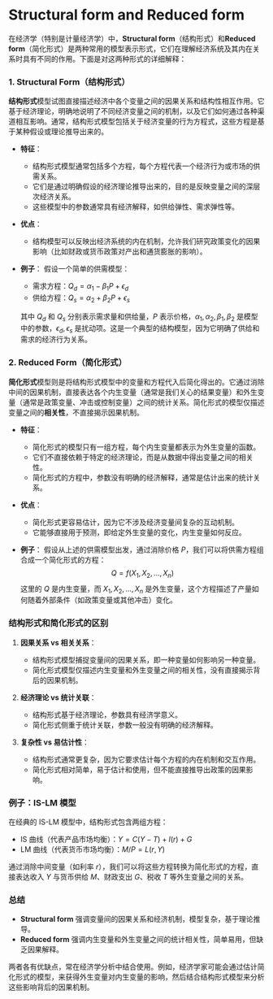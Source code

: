 # Structural form and Reduced form
在经济学（特别是计量经济学）中，**Structural form**（结构形式）和**Reduced form**（简化形式）是两种常用的模型表示形式，它们在理解经济系统及其内在关系时具有不同的作用。下面是对这两种形式的详细解释：

### 1. **Structural Form（结构形式）**

**结构形式**模型试图直接描述经济中各个变量之间的因果关系和结构性相互作用。它基于经济理论，明确地说明了不同经济变量之间的机制，以及它们如何通过各种渠道相互影响。通常，结构形式模型包括关于经济变量的行为方程式，这些方程是基于某种假设或理论推导出来的。

- **特征**：
  - 结构形式模型通常包括多个方程，每个方程代表一个经济行为或市场的供需关系。
  - 它们是通过明确假设的经济理论推导出来的，目的是反映变量之间的深层次经济关系。
  - 这些模型中的参数通常具有经济解释，如供给弹性、需求弹性等。
  
- **优点**：
  - 结构模型可以反映出经济系统的内在机制，允许我们研究政策变化的因果影响（比如财政或货币政策对产出和通货膨胀的影响）。
  
- **例子**：
  假设一个简单的供需模型：
  - 需求方程：$Q_d = \alpha_1 - \beta_1 P + \epsilon_d$
  - 供给方程：$Q_s = \alpha_2 + \beta_2 P + \epsilon_s$
  
  其中 $Q_d$ 和 $Q_s$ 分别表示需求量和供给量，$P$ 表示价格，$\alpha_1, \alpha_2, \beta_1, \beta_2$ 是模型中的参数，$\epsilon_d, \epsilon_s$ 是扰动项。这是一个典型的结构模型，因为它明确了供给和需求的经济行为关系。

### 2. **Reduced Form（简化形式）**

**简化形式**模型则是将结构形式模型中的变量和方程代入后简化得出的。它通过消除中间的因果机制，直接表达各个内生变量（通常是我们关心的结果变量）和外生变量（通常是政策变量、冲击或控制变量）之间的统计关系。简化形式的模型仅描述变量之间的**相关性**，不直接揭示因果机制。

- **特征**：
  - 简化形式的模型只有一组方程，每个内生变量都表示为外生变量的函数。
  - 它们不直接依赖于特定的经济理论，而是从数据中得出变量之间的相关性。
  - 简化形式的方程中，参数没有明确的经济解释，通常是估计出来的统计关系。

- **优点**：
  - 简化形式更容易估计，因为它不涉及经济变量间复杂的互动机制。
  - 它能够直接用于预测，即给定外生变量的变化，内生变量如何反应。
  
- **例子**：
  假设从上述的供需模型出发，通过消除价格 $P$，我们可以将供需方程组合成一个简化形式的方程：
  $$Q = f(X_1, X_2, \dots, X_n)$$
  这里的 $Q$ 是内生变量，而 $X_1, X_2, \dots, X_n$ 是外生变量，这个方程描述了产量如何随着外部条件（如政策变量或其他冲击）变化。

### 结构形式和简化形式的区别

1. **因果关系 vs 相关关系**：
   - 结构形式模型捕捉变量间的因果关系，即一种变量如何影响另一种变量。
   - 简化形式模型仅描述内生变量和外生变量之间的相关性，没有直接揭示背后的因果机制。

2. **经济理论 vs 统计关联**：
   - 结构形式基于经济理论，参数具有经济学意义。
   - 简化形式侧重于统计关联，参数一般没有明确的经济解释。

3. **复杂性 vs 易估计性**：
   - 结构形式通常更复杂，因为它要求估计每个方程的内在机制和交互作用。
   - 简化形式相对简单，易于估计和使用，但不能直接推导出政策的因果影响。

### 例子：IS-LM 模型

在经典的 IS-LM 模型中，结构形式包含两组方程：
- IS 曲线（代表产品市场均衡）：$Y = C(Y - T) + I(r) + G$
- LM 曲线（代表货币市场均衡）：$M/P = L(r, Y)$

通过消除中间变量（如利率 $r$），我们可以将这些方程转换为简化形式的方程，直接表达收入 $Y$ 与货币供给 $M$、财政支出 $G$、税收 $T$ 等外生变量之间的关系。

### 总结

- **Structural form** 强调变量间的因果关系和经济机制，模型复杂，基于理论推导。
- **Reduced form** 强调内生变量和外生变量之间的统计相关性，简单易用，但缺乏因果解释。

两者各有优缺点，常在经济学分析中结合使用。例如，经济学家可能会通过估计简化形式的模型，来获得外生变量对内生变量的影响，然后结合结构形式模型来分析这些影响背后的因果机制。